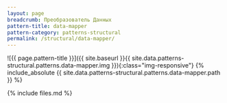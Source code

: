 ```yaml
---
layout: page
breadcrumb: Преобразователь Данных
pattern-title: data-mapper
pattern-category: patterns-structural
permalink: /structural/data-mapper/
---
```

![{{ page.pattern-title }}]({{ site.baseurl }}{{ site.data.patterns-structural.patterns.data-mapper.img }}){:class="img-responsive"}
{% include_absolute {{ site.data.patterns-structural.patterns.data-mapper.path }} %}

{% include files.md %}
